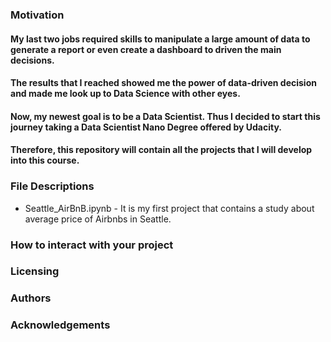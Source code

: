 ### Motivation
#### My last two jobs required skills to manipulate a large amount of data to generate a report or even create a dashboard to driven the main decisions.  
#### The results that I reached showed me the power of data-driven decision and made me look up to Data Science with other eyes. 
#### Now, my newest goal is to be a Data Scientist. Thus I decided to start this journey taking a Data Scientist Nano Degree offered by Udacity.
#### Therefore, this repository will contain all the projects that I will develop into this course.

### File Descriptions
* Seattle_AirBnB.ipynb - It is my first project that contains a study about average price of Airbnbs in Seattle.  
	
### How to interact with your project
	
### Licensing
### Authors
### Acknowledgements